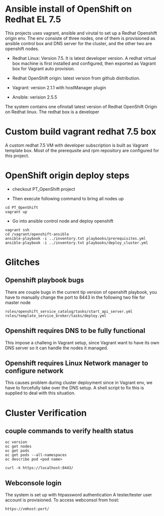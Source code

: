 # Ansible install of OpenShift on Redhat EL 7.5   

This projects uses vagrant, ansible and virutal to set up a Redhat Openshift origin env.
The env consiste of three nodes, one of them is provisioned as ansible control box and DNS server for the cluster,
and the other two are openshift nodes.

* Redhat Linux: Version 7.5. It is latest developer version. 
  A redhat virtual box machine is first installed and configured, then exported as Vagrant box 
  for Vagrant auto provision.

* Redhat OpenShift origin: latest version from github distribution.

* Vagrant: version  2.1.1 with hostManager plugin

* Ansible: verision 2.5.5

The system contains one ofinstall latest version of 
Redhat OpenShift Origin on Redhat linux. The redhat box is a developer

# Custom build vagrant redhat 7.5 box

A custom redhat 7.5 VM with developer subscription is built as Vagrant template box.
Most of the prerequsite and rpm repository are configured for this project.

# OpenShift origin deploy steps

* checkout PT_OpenShift project

* Then execute following command to bring all nodes up

```
cd PT_OpenShift
vagrant up
```
* Go into ansible control node and deploy openshift

```
vagrant ssh 
cd /vagrant/openshift-ansible
ansible-playbook -i ../inventory.txt playbooks/prerequisites.yml 
ansible-playbook -i ../inventory.txt playbooks/deploy_cluster.yml 
```


# Glitches

## Openshift playbook bugs
There are couple bugs in the current tip version of openshift playbook, you have
to manually change the port to 8443 in the following two file for master node

```
roles/openshift_service_catalog/tasks/start_api_server.yml
roles/template_service_broker/tasks/deploy.yml
```

## Openshift requires DNS to be fully functional
This impose a challeng in Vagrant setup, since Vagrant want to have its own DNS server 
so it can handle the nodes it managed.

## Openshift requires Linux Network manager to configure network
This causes problem during cluster deployment since in Vagrant env, we have to forcefully
take over the DNS setup. A shell script to fix this is supplied to deal with this situation.



# Cluster Verification

## couple commands to verify health status
```
oc version
oc get nodes
oc get pods 
oc get pods --all-namespaces
oc describe pod <pod name>

curl -k https://localhost:8443/

```
## Webconsole login
The system is set up with htpassword authentication
A tester/tester user account is provisioned.
To access webconsol from host:

```
https://vmhost:port/
```


